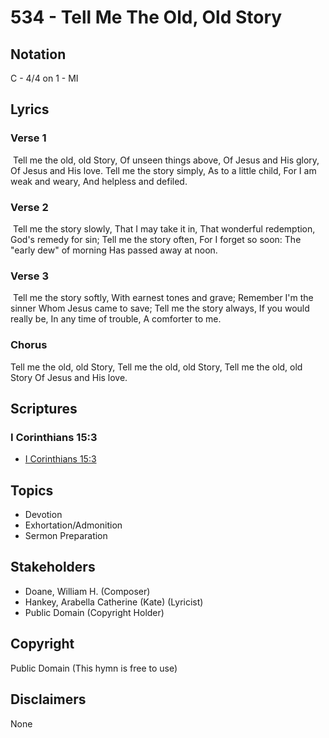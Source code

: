 # 534 - Tell Me The Old, Old Story

## Notation

C - 4/4 on 1 - MI

## Lyrics

### Verse 1

 Tell me the old, old Story, Of unseen things above, Of Jesus and His glory, Of Jesus and His love. Tell me the story simply, As to a little child, For I am weak and weary, And helpless and defiled. 

### Verse 2

 Tell me the story slowly, That I may take it in, That wonderful redemption, God's remedy for sin; Tell me the story often, For I forget so soon: The "early dew" of morning Has passed away at noon.

### Verse 3

 Tell me the story softly, With earnest tones and grave; Remember I'm the sinner Whom Jesus came to save; Tell me the story always, If you would really be, In any time of trouble, A comforter to me.  

### Chorus

Tell me the old, old Story, Tell me the old, old Story, Tell me the old, old Story Of Jesus and His love. 


## Scriptures

### I Corinthians 15:3

- [I Corinthians 15:3](https://www.biblegateway.com/passage/?search=I%20Corinthians%2015%3A3)


## Topics

- Devotion
- Exhortation/Admonition
- Sermon Preparation

## Stakeholders

- Doane, William H. (Composer)
- Hankey, Arabella Catherine (Kate) (Lyricist)
- Public Domain (Copyright Holder)

## Copyright

Public Domain
(This hymn is free to use)

## Disclaimers

None

